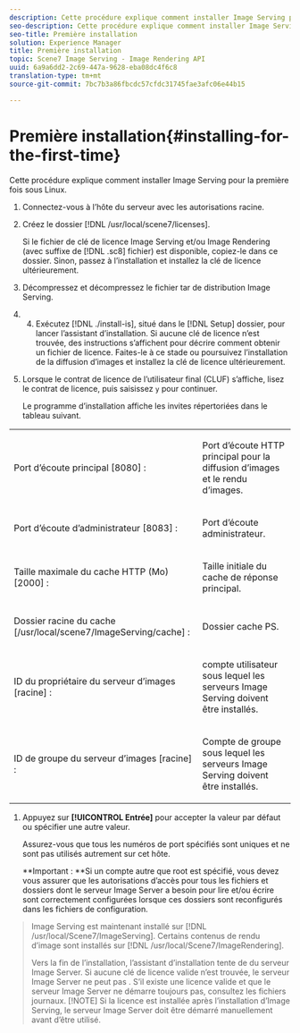 ```yaml
---
description: Cette procédure explique comment installer Image Serving pour la première fois sous Linux.
seo-description: Cette procédure explique comment installer Image Serving pour la première fois sous Linux.
seo-title: Première installation
solution: Experience Manager
title: Première installation
topic: Scene7 Image Serving - Image Rendering API
uuid: 6a9a6dd2-2c69-447a-9628-eba08dc4f6c8
translation-type: tm+mt
source-git-commit: 7bc7b3a86fbcdc57cfdc31745fae3afc06e44b15

---
```



# Première installation{#installing-for-the-first-time}

Cette procédure explique comment installer Image Serving pour la première fois sous Linux.

1. Connectez-vous à l’hôte du serveur avec les autorisations racine.
1. Créez le dossier [!DNL /usr/local/scene7/licenses].

   Si le fichier de clé de licence Image Serving et/ou Image Rendering (avec suffixe de [!DNL .sc8] fichier) est disponible, copiez-le dans ce dossier. Sinon, passez à l’installation et installez la clé de licence ultérieurement.
1. Décompressez et décompressez le fichier tar de distribution Image Serving.
1. 
   4. Exécutez [!DNL ./install-is], situé dans le [!DNL Setup] dossier, pour lancer l’assistant d’installation.
   Si aucune clé de licence n’est trouvée, des instructions s’affichent pour décrire comment obtenir un fichier de licence. Faites-le à ce stade ou poursuivez l’installation de la diffusion d’images et installez la clé de licence ultérieurement.
1. Lorsque le contrat de licence de l’utilisateur final (CLUF) s’affiche, lisez le contrat de licence, puis saisissez `y` pour continuer.

   Le programme d’installation affiche les invites répertoriées dans le tableau suivant.

<table id="table_0E7B673CAD8E4C5EB72F8283A0DDEFC8"> 
 <tbody> 
  <tr> 
   <td colname="col1"> <p><span class="codeph"> Port d’écoute principal [8080] :</span> </p> </td> 
   <td colname="col2"> <p>Port d’écoute HTTP principal pour la diffusion d’images et le rendu d’images. </p> </td> 
  </tr> 
  <tr> 
   <td colname="col1"> <p><span class="codeph"> Port d’écoute d’administrateur [8083] :</span> </p> </td> 
   <td colname="col2"> <p>Port d’écoute administrateur. </p> </td> 
  </tr> 
  <tr> 
   <td colname="col1"> <p><span class="codeph"> Taille maximale du cache HTTP (Mo) [2000] :</span> </p> </td> 
   <td colname="col2"> <p>Taille initiale du cache de réponse principal. </p> </td> 
  </tr> 
  <tr> 
   <td colname="col1"> <p><span class="codeph"> Dossier racine du cache [/usr/local/scene7/ImageServing/cache] :</span> </p> </td> 
   <td colname="col2"> <p>Dossier cache PS. </p> </td> 
  </tr> 
  <tr> 
   <td colname="col1"> <p><span class="codeph"> ID du propriétaire du serveur d’images [racine] :</span> </p> </td> 
   <td colname="col2"> <p>compte utilisateur sous lequel les serveurs Image Serving doivent être installés. </p> </td> 
  </tr> 
  <tr> 
   <td colname="col1"> <p><span class="codeph"> ID de groupe du serveur d’images [racine] :</span> </p> </td> 
   <td colname="col2"> <p>Compte de groupe sous lequel les serveurs Image Serving doivent être installés. </p> </td> 
  </tr> 
 </tbody> 
</table>

1. Appuyez sur **[!UICONTROL Entrée]** pour accepter la valeur par défaut ou spécifier une autre valeur.

   Assurez-vous que tous les numéros de port spécifiés sont uniques et ne sont pas utilisés autrement sur cet hôte.

   **Important : **Si un compte autre que root est spécifié, vous devez vous assurer que les autorisations d’accès pour tous les fichiers et dossiers dont le serveur Image Server a besoin pour lire et/ou écrire sont correctement configurées lorsque ces dossiers sont reconfigurés dans les fichiers de configuration.
>Image Serving est maintenant installé sur [!DNL /usr/local/Scene7/ImageServing]. Certains contenus de rendu d’image sont installés sur [!DNL /usr/local/Scene7/ImageRendering].
>
>Vers la fin de l’installation, l’assistant d’installation tente de du serveur Image Server. Si aucune clé de licence valide n’est trouvée, le serveur Image Server ne peut pas . S’il existe une licence valide et que le serveur Image Server ne démarre toujours pas, consultez les fichiers journaux.
>[!NOTE]
Si la licence est installée après l’installation d’Image Serving, le serveur Image Server doit être démarré manuellement avant d’être utilisé.
>
>
>

